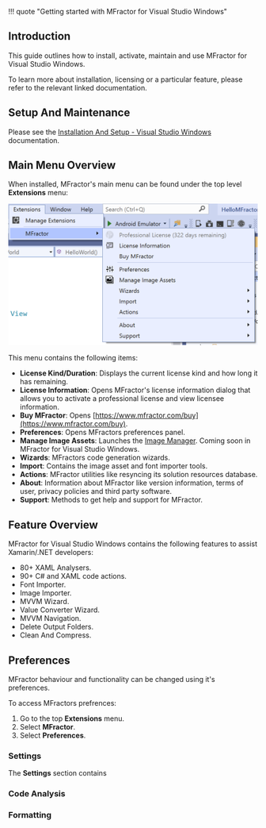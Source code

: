 !!! quote "Getting started with MFractor for Visual Studio Windows"

## Introduction

This guide outlines how to install, activate, maintain and use MFractor for Visual Studio Windows.

To learn more about installation, licensing or a particular feature, please refer to the relevant linked documentation.

## Setup And Maintenance

Please see the [Installation And Setup - Visual Studio Windows](/installation-and-setup#visual-studio-windows) documentation.

## Main Menu Overview

When installed, MFractor's main menu can be found under the top level **Extensions** menu:

![The main menu of MFractor for Visual Studio Windows](/img/main-menu-windows.png)

This menu contains the following items:

 * **License Kind/Duration**: Displays the current license kind and how long it has remaining.
 * **License Information**: Opens MFractor's license information dialog that allows you to activate a professional license and view licensee information.
 * **Buy MFractor**: Opens [https://www.mfractor.com/buy](https://www.mfractor.com/buy).
 * **Preferences**: Opens MFractors preferences panel.
 * **Manage Image Assets**: Launches the [Image Manager](/image-management/managing-image-assets). Coming soon in MFractor for Visual Studio Windows.
 * **Wizards**: MFractors code generation wizards.
 * **Import**: Contains the image asset and font importer tools.
 * **Actions**: MFractor utilities like resyncing its solution resources database.
 * **About**: Information about MFractor like version information, terms of user, privacy policies and third party software.
 * **Support**: Methods to get help and support for MFractor.

## Feature Overview

MFractor for Visual Studio Windows contains the following features to assist Xamarin/.NET developers:

 * 80+ XAML Analysers.
 * 90+ C# and XAML code actions.
 * Font Importer.
 * Image Importer.
 * MVVM Wizard.
 * Value Converter Wizard.
 * MVVM Navigation.
 * Delete Output Folders.
 * Clean And Compress.

## Preferences

MFractor behaviour and functionality can be changed using it's preferences.

To access MFractors prefrences:

 1. Go to the top **Extensions** menu.
 2. Select **MFractor**.
 3. Select **Preferences**.

### Settings

The **Settings** section contains

### Code Analysis

### Formatting
